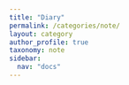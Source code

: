 ```yaml
---
title: "Diary"
permalink: /categories/note/
layout: category
author_profile: true
taxonomy: note
sidebar:
  nav: "docs"
---
```

